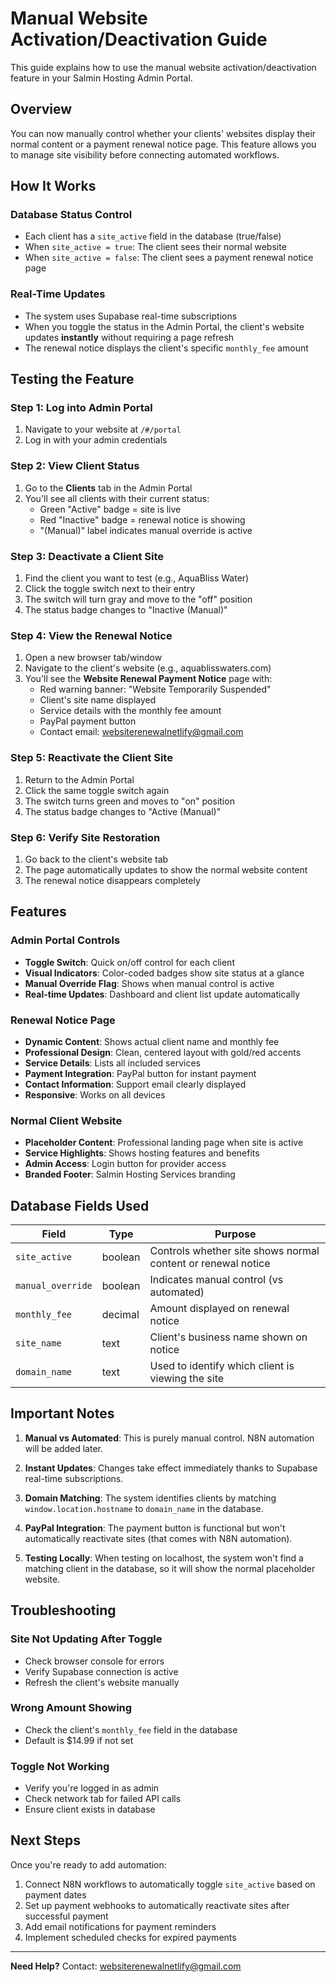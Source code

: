 # Manual Website Activation/Deactivation Guide

This guide explains how to use the manual website activation/deactivation feature in your Salmin Hosting Admin Portal.

## Overview

You can now manually control whether your clients' websites display their normal content or a payment renewal notice page. This feature allows you to manage site visibility before connecting automated workflows.

## How It Works

### Database Status Control
- Each client has a `site_active` field in the database (true/false)
- When `site_active = true`: The client sees their normal website
- When `site_active = false`: The client sees a payment renewal notice page

### Real-Time Updates
- The system uses Supabase real-time subscriptions
- When you toggle the status in the Admin Portal, the client's website updates **instantly** without requiring a page refresh
- The renewal notice displays the client's specific `monthly_fee` amount

## Testing the Feature

### Step 1: Log into Admin Portal
1. Navigate to your website at `/#/portal`
2. Log in with your admin credentials

### Step 2: View Client Status
1. Go to the **Clients** tab in the Admin Portal
2. You'll see all clients with their current status:
   - Green "Active" badge = site is live
   - Red "Inactive" badge = renewal notice is showing
   - "(Manual)" label indicates manual override is active

### Step 3: Deactivate a Client Site
1. Find the client you want to test (e.g., AquaBliss Water)
2. Click the toggle switch next to their entry
3. The switch will turn gray and move to the "off" position
4. The status badge changes to "Inactive (Manual)"

### Step 4: View the Renewal Notice
1. Open a new browser tab/window
2. Navigate to the client's website (e.g., aquablisswaters.com)
3. You'll see the **Website Renewal Payment Notice** page with:
   - Red warning banner: "Website Temporarily Suspended"
   - Client's site name displayed
   - Service details with the monthly fee amount
   - PayPal payment button
   - Contact email: websiterenewalnetlify@gmail.com

### Step 5: Reactivate the Client Site
1. Return to the Admin Portal
2. Click the same toggle switch again
3. The switch turns green and moves to "on" position
4. The status badge changes to "Active (Manual)"

### Step 6: Verify Site Restoration
1. Go back to the client's website tab
2. The page automatically updates to show the normal website content
3. The renewal notice disappears completely

## Features

### Admin Portal Controls
- **Toggle Switch**: Quick on/off control for each client
- **Visual Indicators**: Color-coded badges show site status at a glance
- **Manual Override Flag**: Shows when manual control is active
- **Real-time Updates**: Dashboard and client list update automatically

### Renewal Notice Page
- **Dynamic Content**: Shows actual client name and monthly fee
- **Professional Design**: Clean, centered layout with gold/red accents
- **Service Details**: Lists all included services
- **Payment Integration**: PayPal button for instant payment
- **Contact Information**: Support email clearly displayed
- **Responsive**: Works on all devices

### Normal Client Website
- **Placeholder Content**: Professional landing page when site is active
- **Service Highlights**: Shows hosting features and benefits
- **Admin Access**: Login button for provider access
- **Branded Footer**: Salmin Hosting Services branding

## Database Fields Used

| Field | Type | Purpose |
|-------|------|---------|
| `site_active` | boolean | Controls whether site shows normal content or renewal notice |
| `manual_override` | boolean | Indicates manual control (vs automated) |
| `monthly_fee` | decimal | Amount displayed on renewal notice |
| `site_name` | text | Client's business name shown on notice |
| `domain_name` | text | Used to identify which client is viewing the site |

## Important Notes

1. **Manual vs Automated**: This is purely manual control. N8N automation will be added later.

2. **Instant Updates**: Changes take effect immediately thanks to Supabase real-time subscriptions.

3. **Domain Matching**: The system identifies clients by matching `window.location.hostname` to `domain_name` in the database.

4. **PayPal Integration**: The payment button is functional but won't automatically reactivate sites (that comes with N8N automation).

5. **Testing Locally**: When testing on localhost, the system won't find a matching client in the database, so it will show the normal placeholder website.

## Troubleshooting

### Site Not Updating After Toggle
- Check browser console for errors
- Verify Supabase connection is active
- Refresh the client's website manually

### Wrong Amount Showing
- Check the client's `monthly_fee` field in the database
- Default is $14.99 if not set

### Toggle Not Working
- Verify you're logged in as admin
- Check network tab for failed API calls
- Ensure client exists in database

## Next Steps

Once you're ready to add automation:
1. Connect N8N workflows to automatically toggle `site_active` based on payment dates
2. Set up payment webhooks to automatically reactivate sites after successful payment
3. Add email notifications for payment reminders
4. Implement scheduled checks for expired payments

---

**Need Help?**
Contact: websiterenewalnetlify@gmail.com
